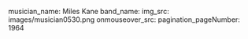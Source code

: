 musician_name: Miles Kane
band_name: 
img_src: images/musician0530.png
onmouseover_src: 
pagination_pageNumber: 1964